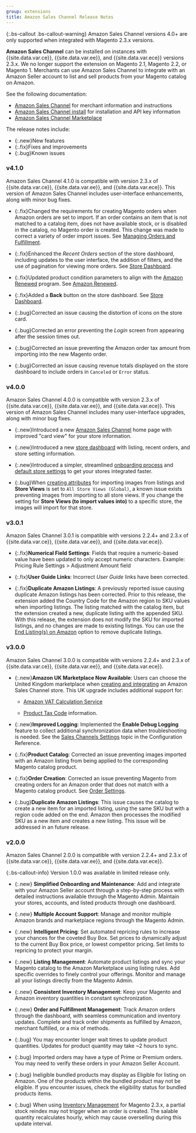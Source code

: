 ```yaml
---
group: extensions
title: Amazon Sales Channel Release Notes
---
```

{:.bs-callout .bs-callout-warning}
Amazon Sales Channel versions 4.0+ are only supported when integrated with Magento 2.3.x versions.

**Amazon Sales Channel** can be installed on instances with {{site.data.var.ce}}, {{site.data.var.ee}}, and {{site.data.var.ece}} versions 2.3.x. We no longer support the extension on Magento 2.1, Magento 2.2, or Magento 1. Merchants can use Amazon Sales Channel to integrate with an Amazon Seller account to list and sell products from your Magento catalog on Amazon.

See the following documentation:

-  [Amazon Sales Channel](https://docs.magento.com/m2/ee/user_guide/sales-channels/asc/amazon-sales-channel.html) for merchant information and instructions
-  [Amazon Sales Channel install]({{site.baseurl}}/extensions/amazon-sales/) for installation and API key information
-  [Amazon Sales Channel Marketplace](http://marketplace.magento.com/magento-module-amazon.html)

The release notes include:

-  {:.new}New features
-  {:.fix}Fixes and improvements
-  {:.bug}Known issues

### v4.1.0

Amazon Sales Channel 4.1.0 is compatible with version 2.3.x of {{site.data.var.ce}}, {{site.data.var.ee}}, and {{site.data.var.ece}}. This version of Amazon Sales Channel includes user-interface enhancements, along with minor bug fixes.

-  {:.fix}<!--4247, 4230-->Changed the requirements for creating Magento orders when Amazon orders are set to import. If an order contains an item that is not matched to a catalog item, does not have available stock, or is disabled in the catalog, no Magento order is created. This change was made to correct a variety of order import issues. See [Managing Orders and Fulfillment]( https://docs.magento.com/m2/ee/user_guide/sales-channels/asc/managing-orders.html).

-  {:.fix}<!--CHAN-CHAN-4167, 4297, 4311, 4312, 4324-->Enhanced the _Recent Orders_ section of the store dashboard, including updates to the user interface, the addition of filters, and the use of pagination for viewing more orders. See [Store Dashboard](https://docs.magento.com/m2/ee/user_guide/sales-channels/asc/amazon-store-dashboard.html).

-  {:.fix}<!--CHAN-4013-->Updated product condition parameters to align with the [Amazon Renewed]( https://sell.amazon.com/programs/renewed.html) program. See [Amazon Renewed]( https://docs.magento.com/m2/ee/user_guide/sales-channels/asc/renewed-products.html).

-  {:.fix}<!--CHAN-4073-->Added a **Back** button on the store dashboard. See [Store Dashboard](https://docs.magento.com/m2/ee/user_guide/sales-channels/asc/amazon-store-dashboard.html).

-  {:.bug}<!--CHAN-4069-->Corrected an issue causing the distortion of icons on the store card.

-  {:.bug}<!--CHAN-4165-->Corrected an error preventing the _Login_ screen from appearing after the session times out.

-  {:.bug}<!--CHAN-4211-->Corrected an issue preventing the Amazon order tax amount from importing into the new Magento order.

-  {:.bug}<!--CHAN-4234-->Corrected an issue causing revenue totals displayed on the store dashboard to include orders in `Canceled` or `Error` status.

### v4.0.0

Amazon Sales Channel 4.0.0 is compatible with version 2.3.x of {{site.data.var.ce}}, {{site.data.var.ee}}, and {{site.data.var.ece}}. This version of Amazon Sales Channel includes many user-interface upgrades, along with minor bug fixes.

-  {:.new}Introduced a new [Amazon Sales Channel](https://docs.magento.com/m2/ee/user_guide/sales-channels/asc/amazon-sales-channel-home.html) home page with improved "card view" for your store information.

-  {:.new}Introduced a new [store dashboard](https://docs.magento.com/m2/ee/user_guide/sales-channels/asc/amazon-store-dashboard.html) with listing, recent orders, and store setting information.

-  {:.new}Introduced a simpler, streamlined [onboarding process](https://docs.magento.com/m2/ee/user_guide/sales-channels/asc/amazon-onboarding-home.html) and [default store settings](https://docs.magento.com/m2/ee/user_guide/sales-channels/asc/default-store-settings.html) to get your stores integrated faster.

-  {:.bug}<!--- CHAN-4102 --->When [creating attributes](https://docs.magento.com/m2/ee/user_guide/sales-channels/asc/managing-attributes.html) for importing images from listings and **Store Views** is set to `All Store Views (Global)`, a known issue exists preventing images from importing to all store views. If you change the setting for **Store Views (to import values into)** to a specific store, the images will import for that store.

### v3.0.1

Amazon Sales Channel 3.0.1 is compatible with versions 2.2.4+ and 2.3.x of {{site.data.var.ce}}, {{site.data.var.ee}}, and {{site.data.var.ece}}.

-  {:.fix}**Numerical Field Settings**: <!--CHAN-3779-->Fields that require a numeric-based value have been updated to only accept numeric characters. Example: Pricing Rule Settings > Adjustment Amount field

-  {:.fix}**User Guide Links**: <!--CHAN-3778-->Incorrect _User Guide_ links have been corrected.

-  {:.fix}**Duplicate Amazon Listings**: <!--CHAN-3593-->A previously reported issue causing duplicate Amazon listings has been corrected. Prior to this release, the extension added the Country Code for the Amazon region to SKU values when importing listings. The listing matched with the catalog item, but the extension created a new, duplicate listing with the appended SKU. With this release, the extension does not modify the SKU for imported listings, and no changes are made to existing listings. You can use the [End Listing(s) on Amazon](https://docs.magento.com/m2/ee/user_guide/sales-channels/amazon/end-listings-manually.html) option to remove duplicate listings.

### v3.0.0

Amazon Sales Channel 3.0.0 is compatible with versions 2.2.4+ and 2.3.x of {{site.data.var.ce}}, {{site.data.var.ee}}, and {{site.data.var.ece}}.

-  {:.new}**Amazon UK Marketplace Now Available**: Users can choose the United Kingdom marketplace when [creating and integrating](https://docs.magento.com/m2/ee/user_guide/sales-channels/amazon/store-integration.html) an Amazon Sales Channel store. This UK upgrade includes additional support for:

   -  [Amazon VAT Calculation Service](https://services.amazon.co.uk/vat-calculation-service.html)

   -  [Product Tax Code](https://sellercentral.amazon.com/gp/help/help.html?itemID=G200794510&language=en_US) information.

-  {:.new}**Improved Logging**: <!--CHAN-3642, 3672-->Implemented the **Enable Debug Logging** feature to collect additional synchronization data when troubleshooting is needed. See the [Sales Channels Settings](https://docs.magento.com/m2/ee/user_guide/configuration/sales-channels/global-settings.html) topic in the Configuration Reference.

-  {:.fix}**Product Catalog**: <!--CHAN-3687-->Corrected an issue preventing images imported with an Amazon listing from being applied to the corresponding Magento catalog product.

-  {:.fix}**Order Creation**: <!--CHAN-3708-->Corrected an issue preventing Magento from creating orders for an Amazon order that does not match with a Magento catalog product. See [Order Settings](https://docs.magento.com/m2/ee/user_guide/sales-channels/amazon/order-settings.html).

-  {:.bug}**Duplicate Amazon Listings**: <!--CHAN-3593-->This issue causes the catalog to create a new item for an imported listing, using the same SKU but with a region code added on the end. Amazon then processes the modified SKU as a new item and creates a new listing. This issue will be addressed in an future release.

### v2.0.0

Amazon Sales Channel 2.0.0 is compatible with version 2.2.4+ and 2.3.x of {{site.data.var.ce}}, {{site.data.var.ee}}, and {{site.data.var.ece}}.

 {:.bs-callout-info}
Version 1.0.0 was available in limited release only.

-  {:.new} **Simplified Onboarding and Maintenance**: Add and integrate with your Amazon Seller account through a step-by-step process with detailed instructions available through the Magento Admin. Maintain your stores, accounts, and listed products through one dashboard.

-  {:.new} **Multiple Account Support**: Manage and monitor multiple Amazon brands and marketplace regions through the Magento Admin.

-  {:.new} **Intelligent Pricing**: Set automated repricing rules to increase your chances for the coveted Buy Box. Set prices to dynamically adjust to the current Buy Box price, or lowest competitor pricing. Set limits to repricing to protect your margin.

-  {:.new} **Listing Management**: Automate product listings and sync your Magento catalog to the Amazon Marketplace using listing rules. Add specific overrides to finely control your offerings. Monitor and manage all your listings directly from the Magento Admin.

-  {:.new} **Consistent Inventory Management**: Keep your Magento and Amazon inventory quantities in constant synchronization.

-  {:.new} **Order and Fulfillment Management**: Track Amazon orders through the dashboard, with seamless communication and inventory updates. Complete and track order shipments as fulfilled by Amazon, merchant fulfilled, or a mix of methods.

-  {:.bug} You may encounter longer wait times to update product quantities. Updates for product quantity may take ~2 hours to sync.

-  {:.bug} Imported orders may have a type of Prime or Premium orders. You may need to verify these orders in your Amazon Seller Account.

-  {:.bug} Ineligible bundled products may display as Eligible for listing on Amazon. One of the products within the bundled product may not be eligible. If you encounter issues, check the eligibility status for bundled products items.

-  {:.bug} When using [Inventory Management](https://docs.magento.com/m2/ee/user_guide/catalog/inventory-management.html) for Magento 2.3.x, a partial stock reindex may not trigger when an order is created. The salable quantity recalculates hourly, which may cause overselling during this update interval.
